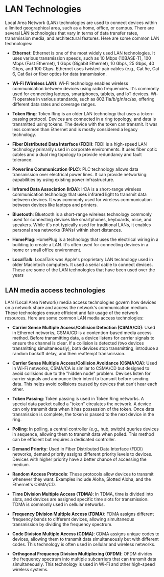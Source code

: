 # LAN Technologies
Local Area Network (LAN) technologies are used to connect devices within a limited geographical area, such as a home, office, or campus. There are several LAN technologies that vary in terms of data transfer rates, transmission media, and architectural features. Here are some common LAN technologies:

- **Ethernet**:
Ethernet is one of the most widely used LAN technologies. It uses various transmission speeds, such as 10 Mbps (10BASE-T), 100 Mbps (Fast Ethernet), 1 Gbps (Gigabit Ethernet), 10 Gbps, 25 Gbps, 40 Gbps, and 100 Gbps. Ethernet uses twisted-pair cables (e.g., Cat 5e, Cat 6, Cat 6a) or fiber optics for data transmission.

- **Wi-Fi (Wireless LAN)**:
Wi-Fi technology enables wireless communication between devices using radio frequencies. It's commonly used for connecting laptops, smartphones, tablets, and IoT devices. Wi-Fi operates in various standards, such as 802.11a/b/g/n/ac/ax, offering different data rates and coverage ranges.

- **Token Ring**:
Token Ring is an older LAN technology that uses a token-passing protocol. Devices are connected in a
ring topology, and data is transmitted using tokens. The device with the token can transmit. It was less common than Ethernet and
is mostly considered a legacy technology.

- **Fiber Distributed Data Interface (FDDI)**:
FDDI is a high-speed LAN technology primarily used in corporate environments. It uses fiber optic cables
and a dual ring topology to provide redundancy and fault tolerance.

- **Powerline Communication (PLC)**:
PLC technology allows data transmission over electrical power lines. It can provide networking capabilities
by using existing power infrastructure.

- **Infrared Data Association (IrDA)**:
IrDA is a short-range wireless communication technology that uses infrared light to transmit data
between devices. It was commonly used for wireless communication between devices like laptops and printers.

- **Bluetooth**:
Bluetooth is a short-range wireless technology commonly used for connecting devices like smartphones,
keyboards, mice, and speakers. While it's not typically used for traditional LANs, it enables personal
area networks (PANs) within short distances.

- **HomePlug**:
HomePlug is a technology that uses the electrical wiring in a building to create a LAN. It's often used
for connecting devices in a home or small office environment.

- **LocalTalk**:
LocalTalk was Apple's proprietary LAN technology used in older Macintosh computers. It used a serial cable to connect devices.
These are some of the LAN technologies that have been used over the years

## LAN media access technologies
LAN (Local Area Network) media access technologies govern how devices on a network share and access 
the network's communication medium. These technologies ensure efficient and fair usage of the network 
resources. Here are some common LAN media access technologies:

- **Carrier Sense Multiple Access/Collision Detection (CSMA/CD)**:
Used in Ethernet networks, CSMA/CD is a contention-based media access method. Before transmitting data, a
device listens for carrier signals to ensure the channel is clear. If a collision is detected
(two devices transmitting simultaneously), both devices stop transmitting, introduce a random
backoff delay, and then reattempt transmission.
- **Carrier Sense Multiple Access/Collision Avoidance (CSMA/CA)**:
Used in Wi-Fi networks, CSMA/CA is similar to CSMA/CD but designed to avoid collisions due to the
"hidden node" problem. Devices listen for carrier signals and announce their intent to transmit before
sending data. This helps avoid collisions caused by devices that can't hear each other.

- **Token Passing**:
Token passing is used in Token Ring networks. A special data packet called a "token" circulates
the network. A device can only transmit data when it has possession of the token. Once data
transmission is complete, the token is passed to the next device in the ring.

- **Polling**:
In polling, a central controller (e.g., hub, switch) queries devices in sequence, allowing them
to transmit data when polled. This method can be efficient but requires a dedicated controller.

- **Demand Priority**:
Used in Fiber Distributed Data Interface (FDDI) networks, demand priority assigns different
priority levels to devices. Devices with higher priority have a better chance of accessing the medium.

- **Random Access Protocols**:
These protocols allow devices to transmit whenever they want. Examples include Aloha, Slotted Aloha, and
the Ethernet's CSMA/CD.

- **Time Division Multiple Access (TDMA)**:
In TDMA, time is divided into slots, and devices are assigned specific time slots for transmission.
TDMA is commonly used in cellular networks.

- **Frequency Division Multiple Access (FDMA)**:
FDMA assigns different frequency bands to different devices, allowing simultaneous transmission by
dividing the frequency spectrum.

- **Code Division Multiple Access (CDMA)**:
CDMA assigns unique codes to devices, allowing them to transmit data simultaneously but with
different codes. This technology is often used in cellular and wireless networks.

- **Orthogonal Frequency Division Multiplexing (OFDM)**:
OFDM divides the frequency spectrum into multiple subcarriers that can transmit data simultaneously.
This technology is used in Wi-Fi and other high-speed wireless systems.
